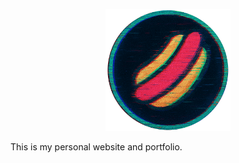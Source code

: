 <p align="center">
  <img src="assets/images/logo.png" alt="@Micharl13 Logo" width="200"/>
</p>

This is my personal website and portfolio.
